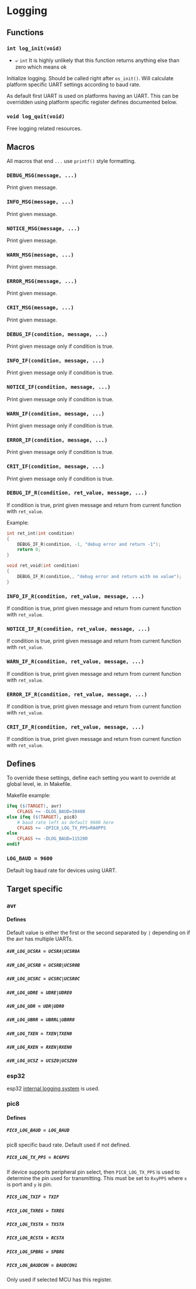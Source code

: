 
# Logging

## Functions

### `int log_init(void)`
* ⤶ `int` It is highly unlikely that this function returns anything else than zero which means ok

Initialize logging. Should be called right after `os_init()`.
Will calculate platform specific UART settings according to baud rate.

As default first UART is used on platforms having an UART.
This can be overridden using platform specific register defines
documented below.


### `void log_quit(void)`

Free logging related resources.

## Macros

All macros that end `...` use `printf()` style formatting.

### `DEBUG_MSG(message, ...)`

Print given message.

### `INFO_MSG(message, ...)`

Print given message.

### `NOTICE_MSG(message, ...)`

Print given message.

### `WARN_MSG(message, ...)`

Print given message.

### `ERROR_MSG(message, ...)`

Print given message.

### `CRIT_MSG(message, ...)`

Print given message.

### `DEBUG_IF(condition, message, ...)`

Print given message only if condition is true.

### `INFO_IF(condition, message, ...)`

Print given message only if condition is true.

### `NOTICE_IF(condition, message, ...)`

Print given message only if condition is true.

### `WARN_IF(condition, message, ...)`

Print given message only if condition is true.

### `ERROR_IF(condition, message, ...)`

Print given message only if condition is true.

### `CRIT_IF(condition, message, ...)`

Print given message only if condition is true.

### `DEBUG_IF_R(condition, ret_value, message, ...)`

If condition is true, print given message and return from current
function with `ret_value`.

Example:
```c
int ret_int(int condition)
{
    DEBUG_IF_R(condition, -1, "debug error and return -1");
    return 0;
}

void ret_void(int condition)
{
    DEBUG_IF_R(condition,, "debug error and return with no value");
}
```

### `INFO_IF_R(condition, ret_value, message, ...)`

If condition is true, print given message and return from current
function with `ret_value`.

### `NOTICE_IF_R(condition, ret_value, message, ...)`

If condition is true, print given message and return from current
function with `ret_value`.

### `WARN_IF_R(condition, ret_value, message, ...)`

If condition is true, print given message and return from current
function with `ret_value`.

### `ERROR_IF_R(condition, ret_value, message, ...)`

If condition is true, print given message and return from current
function with `ret_value`.

### `CRIT_IF_R(condition, ret_value, message, ...)`

If condition is true, print given message and return from current
function with `ret_value`.


## Defines

To override these settings, define each setting you want to override at
global level, ie. in Makefile.

Makefile example:
```makefile
ifeq ($(TARGET), avr)
    CFLAGS += -DLOG_BAUD=38400
else ifeq ($(TARGET), pic8)
    # baud rate left as default 9600 here
    CFLAGS += -DPIC8_LOG_TX_PPS=RA0PPS
else
    CFLAGS += -DLOG_BAUD=115200
endif
```

### `LOG_BAUD = 9600`

Default log baud rate for devices using UART.

## Target specific

### avr

#### Defines

Default value is either the first or the second separated by `|`
depending on if the avr has multiple UARTs.

##### `AVR_LOG_UCSRA = UCSRA|UCSR0A`
##### `AVR_LOG_UCSRB = UCSRB|UCSR0B`
##### `AVR_LOG_UCSRC = UCSRC|UCSR0C`
##### `AVR_LOG_UDRE = UDRE|UDRE0`
##### `AVR_LOG_UDR = UDR|UDR0`
##### `AVR_LOG_UBRR = UBRRL|UBRR0`
##### `AVR_LOG_TXEN = TXEN|TXEN0`
##### `AVR_LOG_RXEN = RXEN|RXEN0`
##### `AVR_LOG_UCSZ = UCSZ0|UCSZ00`

### esp32

esp32
[internal logging system](https://docs.espressif.com/projects/esp-idf/en/latest/api-reference/system/log.html)
is used.

### pic8

#### Defines

##### `PIC8_LOG_BAUD = LOG_BAUD`

pic8 specific baud rate. Default used if not defined.

##### `PIC8_LOG_TX_PPS = RC6PPS`

If device supports peripheral pin select, then `PIC8_LOG_TX_PPS` is used to determine the pin
used for transmitting.
This must be set to `RxyPPS` where `x` is port and `y` is pin.

##### `PIC8_LOG_TXIF = TXIF`

##### `PIC8_LOG_TXREG = TXREG`

##### `PIC8_LOG_TXSTA = TXSTA`

##### `PIC8_LOG_RCSTA = RCSTA`

##### `PIC8_LOG_SPBRG = SPBRG`

##### `PIC8_LOG_BAUDCON = BAUDCON1`

Only used if selected MCU has this register.

